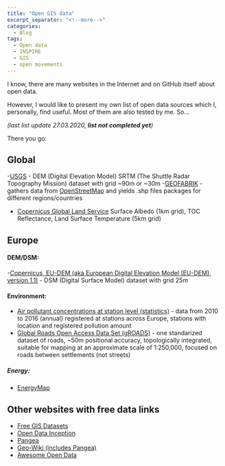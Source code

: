 ```yaml
---
title: "Open GIS data"
excerpt_separator: "<!--more-->"
categories:
  - Blog
tags:
  - Open data
  - INSPIRE
  - GIS
  - open movements
---
```

I know, there are many websites in the Internet and on GitHub itself about open data.

However, I would like to present my own list of open data sources which I, personally, find useful. Most of them are also tested by me. So...

*(last list update 27.03.2020, **list not completed yet**)*

There you go:

## **Global**
-[USGS](https://www.usgs.gov/centers/eros/science/usgs-eros-archive-digital-elevation-shuttle-radar-topography-mission-srtm-non?qt-science_center_objects=0#qt-science_center_objects) - DEM (Digital Elevation Model) SRTM (The Shuttle Radar Topography Mission) dataset with grid ~90m or ~30m
-[GEOFABRIK](https://www.geofabrik.de/) - gathers data from [OpenStreetMap](https://www.openstreetmap.org) and yields .shp files packages for different regions/countries
- [Copernicus Global Land Service](https://land.copernicus.eu/global/products/sa) Surface Albedo (1km grid), TOC Reflectance, Land Surface Temperature (5km grid)
## **Europe**
#### **DEM/DSM:**
-[Copernicus, EU-DEM (aka European Digital Elevation Model (EU-DEM), version 1.1)](https://land.copernicus.eu/imagery-in-situ/eu-dem/eu-dem-v1.1?tab=metadata)  - DSM (Digital Surface Model) dataset with grid 25m
#### **Environment:**
- [Air pollutant concentrations at station level (statistics)](https://www.eea.europa.eu/data-and-maps/data/air-pollutant-concentrations-at-station) - data from 2010 to 2016 (annual) registered at stations across Europe, stations with location and registered pollution amount
- [Global Roads Open Access Data Set (gROADS)](http://www.ciesin.columbia.edu/confluence/display/roads/Global+Roads+Data) - one standarized dataset of roads, ~50m positional accuracy, topologically integrated, suitable for mapping at an approximate scale of 1:250,000, focused on roads between settlements (not streets)
##### **Energy:**
- [EnergyMap](http://www.energymap.info/map.html)

## **Other websites with free data links** 
- [Free GIS Datasets](https://freegisdata.rtwilson.com/)
- [Open Data Inception](https://opendatainception.io/)
- [Pangea](https://www.pangaea.de/)
- [Geo-Wiki (includes Pangea)](https://www.geo-wiki.org/pages/data)
- [Awesome Open Data](https://github.com/awesomedata/awesome-public-datasets#gis)

